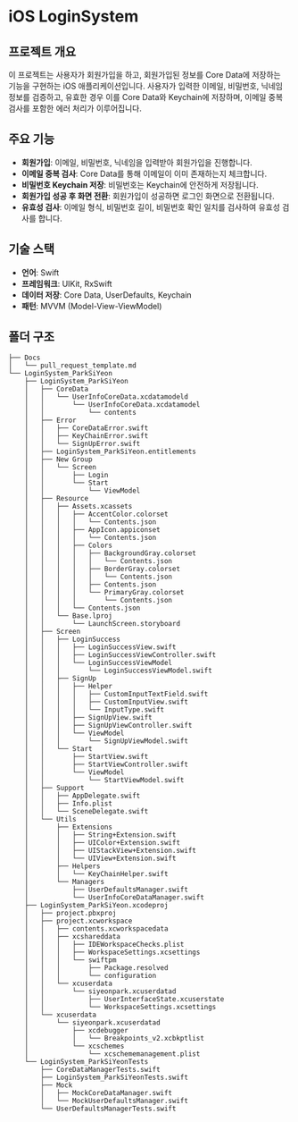 # iOS LoginSystem

## 프로젝트 개요
이 프로젝트는 사용자가 회원가입을 하고, 회원가입된 정보를 Core Data에 저장하는 기능을 구현하는 iOS 애플리케이션입니다. 
사용자가 입력한 이메일, 비밀번호, 닉네임 정보를 검증하고, 유효한 경우 이를 Core Data와 Keychain에 저장하며, 이메일 중복 검사를 포함한 에러 처리가 이루어집니다.

## 주요 기능

* **회원가입**: 이메일, 비밀번호, 닉네임을 입력받아 회원가입을 진행합니다.
* **이메일 중복 검사**: Core Data를 통해 이메일이 이미 존재하는지 체크합니다.
* **비밀번호 Keychain 저장**: 비밀번호는 Keychain에 안전하게 저장됩니다.
* **회원가입 성공 후 화면 전환**: 회원가입이 성공하면 로그인 화면으로 전환됩니다.
* **유효성 검사**: 이메일 형식, 비밀번호 길이, 비밀번호 확인 일치를 검사하여 유효성 검사를 합니다.

## 기술 스택

* **언어**: Swift
* **프레임워크**: UIKit, RxSwift
* **데이터 저장**: Core Data, UserDefaults, Keychain
* **패턴**: MVVM (Model-View-ViewModel)


## 폴더 구조
```
├── Docs
│   └── pull_request_template.md
└── LoginSystem_ParkSiYeon
    ├── LoginSystem_ParkSiYeon
    │   ├── CoreData
    │   │   └── UserInfoCoreData.xcdatamodeld
    │   │       └── UserInfoCoreData.xcdatamodel
    │   │           └── contents
    │   ├── Error
    │   │   ├── CoreDataError.swift
    │   │   ├── KeyChainError.swift
    │   │   └── SignUpError.swift
    │   ├── LoginSystem_ParkSiYeon.entitlements
    │   ├── New Group
    │   │   └── Screen
    │   │       ├── Login
    │   │       └── Start
    │   │           └── ViewModel
    │   ├── Resource
    │   │   ├── Assets.xcassets
    │   │   │   ├── AccentColor.colorset
    │   │   │   │   └── Contents.json
    │   │   │   ├── AppIcon.appiconset
    │   │   │   │   └── Contents.json
    │   │   │   ├── Colors
    │   │   │   │   ├── BackgroundGray.colorset
    │   │   │   │   │   └── Contents.json
    │   │   │   │   ├── BorderGray.colorset
    │   │   │   │   │   └── Contents.json
    │   │   │   │   ├── Contents.json
    │   │   │   │   └── PrimaryGray.colorset
    │   │   │   │       └── Contents.json
    │   │   │   └── Contents.json
    │   │   └── Base.lproj
    │   │       └── LaunchScreen.storyboard
    │   ├── Screen
    │   │   ├── LoginSuccess
    │   │   │   ├── LoginSuccessView.swift
    │   │   │   ├── LoginSuccessViewController.swift
    │   │   │   └── LoginSuccessViewModel
    │   │   │       └── LoginSuccessViewModel.swift
    │   │   ├── SignUp
    │   │   │   ├── Helper
    │   │   │   │   ├── CustomInputTextField.swift
    │   │   │   │   ├── CustomInputView.swift
    │   │   │   │   └── InputType.swift
    │   │   │   ├── SignUpView.swift
    │   │   │   ├── SignUpViewController.swift
    │   │   │   └── ViewModel
    │   │   │       └── SignUpViewModel.swift
    │   │   └── Start
    │   │       ├── StartView.swift
    │   │       ├── StartViewController.swift
    │   │       └── ViewModel
    │   │           └── StartViewModel.swift
    │   ├── Support
    │   │   ├── AppDelegate.swift
    │   │   ├── Info.plist
    │   │   └── SceneDelegate.swift
    │   └── Utils
    │       ├── Extensions
    │       │   ├── String+Extension.swift
    │       │   ├── UIColor+Extension.swift
    │       │   ├── UIStackView+Extension.swift
    │       │   └── UIView+Extension.swift
    │       ├── Helpers
    │       │   └── KeyChainHelper.swift
    │       └── Managers
    │           ├── UserDefaultsManager.swift
    │           └── UserInfoCoreDataManager.swift
    ├── LoginSystem_ParkSiYeon.xcodeproj
    │   ├── project.pbxproj
    │   ├── project.xcworkspace
    │   │   ├── contents.xcworkspacedata
    │   │   ├── xcshareddata
    │   │   │   ├── IDEWorkspaceChecks.plist
    │   │   │   ├── WorkspaceSettings.xcsettings
    │   │   │   └── swiftpm
    │   │   │       ├── Package.resolved
    │   │   │       └── configuration
    │   │   └── xcuserdata
    │   │       └── siyeonpark.xcuserdatad
    │   │           ├── UserInterfaceState.xcuserstate
    │   │           └── WorkspaceSettings.xcsettings
    │   └── xcuserdata
    │       └── siyeonpark.xcuserdatad
    │           ├── xcdebugger
    │           │   └── Breakpoints_v2.xcbkptlist
    │           └── xcschemes
    │               └── xcschememanagement.plist
    └── LoginSystem_ParkSiYeonTests
        ├── CoreDataManagerTests.swift
        ├── LoginSystem_ParkSiYeonTests.swift
        ├── Mock
        │   ├── MockCoreDataManager.swift
        │   └── MockUserDefaultsManager.swift
        └── UserDefaultsManagerTests.swift

```
